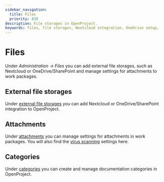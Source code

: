 ```yaml
---
sidebar_navigation:
  title: Files
  priority: 830
description: File storages in OpenProject.
keywords: files, file storages, Nextcloud integration, OneDrive setup, Sharepoint setup, OneDrive, Sharepoint, attachments
---
```


# Files 

Under *Administration -> Files* you can add external file storages, such as Nextcloud or OneDrive/SharePoint and manage settings for attachments to work packages. 

## External file storages

Under [external file storages](./external-file-storages) you can add Nextcloud or OneDrive/SharePoint integration to OpenProject. 

## Attachments

Under [attachments](./attachments) you can manage settings for attachments in work packages. You will also find the [virus scanning](./attachments/virus-scanning) settings here. 

## Categories

Under [categories](./categories) you can create and manage documentation categories in OpenProject.

